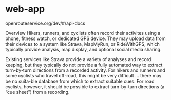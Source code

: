 # web-app
openrouteservice.org/dev/#/api-docs

Overview
Hikers, runners, and cyclists often record their activites using a phone, fitness watch, or dedicated GPS device. They may upload data from their devices to a system like Strava, MapMyRun, or RideWithGPS, which typically provide analysis, map display, and optional social media sharing.

Existing services like Strava provide a variety of analyses and record keeping, but they typically do not provide a fully automated way to extract turn-by-turn directions from a recorded activity. For hikers and runners and some cyclists who travel off-road, this might be very difficult … there may be no suita-ble database from which to extract suitable cues. For road cyclists, however, it should be possible to extract turn-by-turn directions (a “cue sheet”) from a recording.

